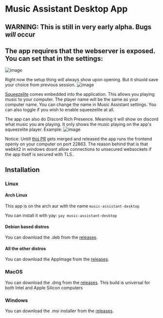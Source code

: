 # Music Assistant Desktop App

## WARNING: This is still in very early alpha. Bugs *will* occur

## The app requires that the webserver is exposed. You can set that in the settings:
![image](https://github.com/Un10ck3d/massapp/assets/74015378/8ea0b53a-e2a5-42c2-a98b-d04fcbe591bc)

Right now the setup thing will always show upon opening. But it shuold save your choice from previous session.
![image](https://github.com/Un10ck3d/massapp/assets/74015378/cb97aa3e-12d8-4992-bfc6-0b58cedb81da)

[Squeezelite](https://en.wikipedia.org/wiki/Squeezelite) comes embedded into the application. This allows you playing music to your computer. The player name will be the same as your computer name. You can change the name in Music Assistant settings. You can also toggle if you wish to enable squeezelite at all.

The app can also do Discord Rich Presence. Meaning it will show on discord what music you are playing. It only shows the music playing on the app's squeezelite player. Example:
![image](https://github.com/Un10ck3d/massapp/assets/74015378/8de18bac-b963-4aba-bb61-5730b41759a9)

Notice:
Untill [this PR](https://github.com/tauri-apps/wry/pull/994) gets merged and released the app runs the frontend openly on your computer on port 22863. The reason behind that is that webkit2 in windows dosnt allow connections to unsecured websockets if the app itself is secured with TLS..

## Installation

### Linux

#### Arch Linux

This app is on the arch aur with the name `music-assistant-desktop`

You can install it with yay: `yay music-assistant-desktop`

#### Debian based distros

You can download the .deb from the [releases](https://github.com/Un10ck3d/massapp/releases/latest/).

#### All the other distros

You can download the AppImage from the [releases](https://github.com/Un10ck3d/massapp/releases/latest/).

### MacOS

You can download the .dmg from the [releases](https://github.com/Un10ck3d/massapp/releases/latest/). This build is universal for both Intel and Apple Silicon computers

### Windows

You can download the .msi installer from the [releases](https://github.com/Un10ck3d/massapp/releases/latest/).
